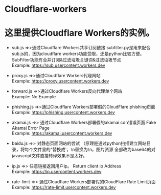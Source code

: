 # Cloudflare-workers

# 这里提供Cloudflare Workers的实例。

- sub.js =>>通过Cloudflare Workers共享订阅链接   subfilter.py是用来配合sub.js的，因为cloudflare workers功能受限，还是python比较方便。 SubFilter功能有合并订阅&过滤垃圾关键词&过滤垃圾节点<br> Example: https://sub.usercontent.workers.dev <br>

- proxy.js =>>通过Cloudflare Workers代理网站<br> Example: https://proxy.usercontent.workers.dev <br>

- forward.js =>>通过Cloudflare Workers反向代理单个网站<br> Example: No Example <br>

- phishing.js =>>通过Cloudflare Workers部署假的CloudFlare phishing页面<br> Example: https://phishing.usercontent.workers.dev <br>

- akamai.js =>> 通过Cloudflare Workers部署假的akamai cdn错误页面 Fake Akamai Error Page<br> Example: https://akamai.usercontent.workers.dev <br>

- baidu.js =>> 对静态页面网站的尝试 （原理是通过python扫描建立网站目录，将每个文件里的"替换成'，\n替换为\\n，图片资源 全部改为base64的对javascript文件直接转译效果不是太好。<br>

- ip.js =>> 任意链接返回用户ip。 Return client ip Address <br> Example: https://ip.usercontent.workers.dev <br>

- rate-limit =>> 通过Cloudflare Workers部署假的CloudFlare Rate Limit页面<br> Example: https://rate-limit.usercontent.workers.dev <br>

<br><br>
